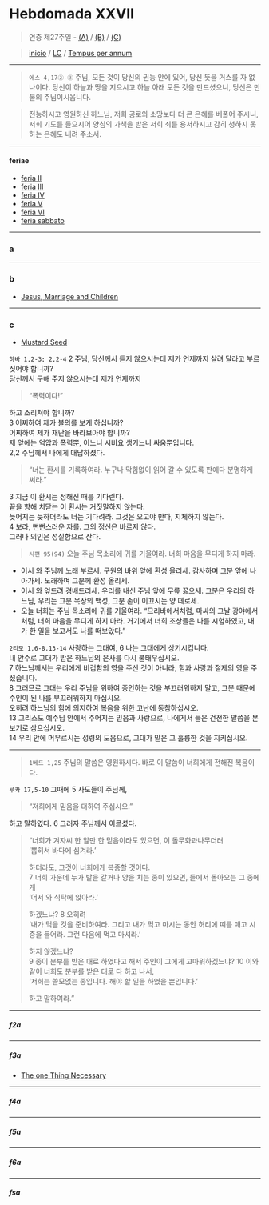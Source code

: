 # Hebdomada XXVII

> 연중 제27주일  - [(A)](#a) / [(B)](#b) / [(C)](#c)  
  
> [inicio](../../README.md) / [LC](../../LC.md) / [Tempus per annum](../LH.md)  

----

> `에스 4,17②-③` 주님, 모든 것이 당신의 권능 안에 있어, 당신 뜻을 거스를 자 없나이다. 당신이 하늘과 땅을 지으시고 하늘 아래 모든 것을 만드셨으니, 당신은 만물의 주님이시옵니다.

> 전능하시고 영원하신 하느님, 저희 공로와 소망보다 더 큰 은혜를 베풀어 주시니, 저희 기도를 들으시어 양심의 가책을 받은 저희 죄를 용서하시고 감히 청하지 못하는 은혜도 내려 주소서.

----

#### feriae

- [feria II](#f2a)
- [feria III](#f3a)
- [feria IV](#f4a)
- [feria V](#f5a)
- [feria VI](#f6a)
- [feria sabbato](#fsa)

----

### a

----

### b

- [Jesus, Marriage and Children](https://www.ncronline.org/news/spirituality/pencil-preaching/jesus-marriage-and-children)

----

### c

- [Mustard Seed](https://www.ncronline.org/spirituality/pencil-preaching/pencil-preaching/mustard-seed)  
 
`하바 1,2-3; 2,2-4` 2 주님, 당신께서 듣지 않으시는데 제가 언제까지 살려 달라고 부르짖어야 합니까?  
당신께서 구해 주지 않으시는데 제가 언제까지  
> “폭력이다!”  

하고 소리쳐야 합니까?  
3 어찌하여 제가 불의를 보게 하십니까?  
어찌하여 제가 재난을 바라보아야 합니까?  
제 앞에는 억압과 폭력뿐, 이느니 시비요 생기느니 싸움뿐입니다.  
2,2 주님께서 나에게 대답하셨다.  
> “너는 환시를 기록하여라. 누구나 막힘없이 읽어 갈 수 있도록 판에다 분명하게 써라.”  

3 지금 이 환시는 정해진 때를 기다린다.  
끝을 향해 치닫는 이 환시는 거짓말하지 않는다.  
늦어지는 듯하더라도 너는 기다려라. 그것은 오고야 만다, 지체하지 않는다.  
4 보라, 뻔뻔스러운 자를. 그의 정신은 바르지 않다.  
그러나 의인은 성실함으로 산다.

> `시편 95(94)` 오늘 주님 목소리에 귀를 기울여라. 너희 마음을 무디게 하지 마라.
- 어서 와 주님께 노래 부르세. 구원의 바위 앞에 환성 올리세. 감사하며 그분 앞에 나아가세. 노래하며 그분께 환성 올리세.  
- 어서 와 엎드려 경배드리세. 우리를 내신 주님 앞에 무릎 꿇으세. 그분은 우리의 하느님, 우리는 그분 목장의 백성, 그분 손이 이끄시는 양 떼로세.  
- 오늘 너희는 주님 목소리에 귀를 기울여라. “므리바에서처럼, 마싸의 그날 광야에서처럼, 너희 마음을 무디게 하지 마라. 거기에서 너희 조상들은 나를 시험하였고, 내가 한 일을 보고서도 나를 떠보았다.”  

`2티모 1,6-8.13-14` 사랑하는 그대여, 6 나는 그대에게 상기시킵니다.  
내 안수로 그대가 받은 하느님의 은사를 다시 불태우십시오.  
7 하느님께서는 우리에게 비겁함의 영을 주신 것이 아니라, 힘과 사랑과 절제의 영을 주셨습니다.   
8 그러므로 그대는 우리 주님을 위하여 증언하는 것을 부끄러워하지 말고, 그분 때문에 수인이 된 나를 부끄러워하지 마십시오.  
오히려 하느님의 힘에 의지하여 복음을 위한 고난에 동참하십시오.  
13 그리스도 예수님 안에서 주어지는 믿음과 사랑으로, 나에게서 들은 건전한 말씀을 본보기로 삼으십시오.  
14 우리 안에 머무르시는 성령의 도움으로, 그대가 맡은 그 훌륭한 것을 지키십시오.

----

> `1베드 1,25` 주님의 말씀은 영원하시다. 바로 이 말씀이 너희에게 전해진 복음이다.

`루카 17,5-10` 그때에 5 사도들이 주님께,  
> “저희에게 믿음을 더하여 주십시오.”  

하고 말하였다. 6 그러자 주님께서 이르셨다.  
> “너희가 겨자씨 한 알만 한 믿음이라도 있으면, 이 돌무화과나무더러  
> ‘뽑혀서 바다에 심겨라.’  
> 
> 하더라도, 그것이 너희에게 복종할 것이다.  
> 7 너희 가운데 누가 밭을 갈거나 양을 치는 종이 있으면, 들에서 돌아오는 그 종에게  
> ‘어서 와 식탁에 앉아라.’  
> 
> 하겠느냐? 8 오히려  
> ‘내가 먹을 것을 준비하여라. 그리고 내가 먹고 마시는 동안 허리에 띠를 매고 시중을 들어라. 그런 다음에 먹고 마셔라.’  
> 
> 하지 않겠느냐?  
> 9 종이 분부를 받은 대로 하였다고 해서 주인이 그에게 고마워하겠느냐? 10 이와 같이 너희도 분부를 받은 대로 다 하고 나서,  
> ‘저희는 쓸모없는 종입니다. 해야 할 일을 하였을 뿐입니다.’  
> 
> 하고 말하여라.”  

----

##### f2a


----

##### f3a

- [The one Thing Necessary](https://www.ncronline.org/news/spirituality/pencil-preaching/one-thing-necessary-1)

----

##### f4a


----

##### f5a


----

##### f6a


----

##### fsa

